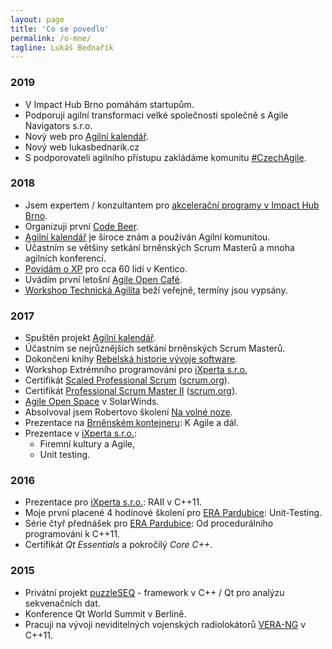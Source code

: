 ```yaml
---
layout: page
title: 'Co se povedlo'
permalink: /o-mne/
tagline: Lukáš Bednařík
---
```


### 2019

- V Impact Hub Brno pomáhám startupům.
- Podporuji agilní transformaci velké společnosti společně s Agile Navigators s.r.o.
- Nový web pro [Agilní kalendář](https://agilnikalendar.cz).
- Nový web lukasbednarik.cz
- S podporovateli agilního přístupu zakládáme komunitu [#CzechAgile](https://czechagile.cz).

### 2018

- Jsem expertem / konzultantem pro [akcelerační programy v Impact Hub Brno](https://www.hubbrno.cz/akcelerace/mentoring/).
- Organizuji první [Code Beer](https://codebeer.cz).
- [Agilní kalendář](https://agilnikalendar.cz) je široce znám a používán Agilní komunitou.
- Účastním se většiny setkání brněnských Scrum Masterů a mnoha agilních konferencí.
- [Povídám o XP](https://www.facebook.com/events/373745716426679/) pro cca 60 lidí v Kentico.
- Uvádím první letošní [Agile Open Café](https://agilniasociace.cz/info/agile-open-cafe-brno-v-roce-2018/).
- [Workshop Technická Agilita](/workshop-agilni-architektura/) beží veřejně, termíny jsou vypsány.

### 2017

- Spuštěn projekt [Agilní kalendář](https://agilnikalendar.cz).
- Účastním se nejrůznějších setkání brněnských Scrum Masterů.
- Dokončení knihy [Rebelská historie vývoje software](/knihy/).
- Workshop Extrémního programování pro [iXperta s.r.o.](http://www.ixperta.com/)
- Certifikát [Scaled Professional Scrum](https://www.scrum.org/certification-list) ([scrum.org](https://www.scrum.org)).
- Certifikát [Professional Scrum Master II](https://www.scrum.org/certification-list) ([scrum.org](https://www.scrum.org)).
- [Agile Open Space](https://www.agileopenspace.cz/) v SolarWinds.
- Absolvoval jsem Robertovo školení [Na volné noze](https://navolnenoze.cz/).
- Prezentace na [Brněnském kontejneru](https://www.facebook.com/events/302801320118015/): K Agile a dál.
- Prezentace v [iXperta s.r.o.](http://www.ixperta.com/):
  - Firemní kultury a Agile,
  - Unit testing.

### 2016

- Prezentace pro [iXperta s.r.o.](http://www.ixperta.com/): RAII v C++11.
- Moje první placené 4 hodinové školení pro [ERA Pardubice](https://www.era.aero/): Unit-Testing.
- Série čtyř přednášek pro [ERA Pardubice](https://www.era.aero/): Od procedurálního programování k C++11.
- Certifikát *Qt Essentials* a pokročilý *Core C++*.

### 2015

- Privátní projekt [puzzleSEQ](https://github.com/puzzleSEQ) - framework v C++ / Qt pro analýzu sekvenačních dat.
- Konference Qt World Summit v Berlíně.
- Pracuji na vývoji neviditelných vojenských radiolokátorů [VERA-NG](https://cs.wikipedia.org/wiki/Pasivn%C3%AD_radiolok%C3%A1tor_V%C4%9Bra) v C++11.
